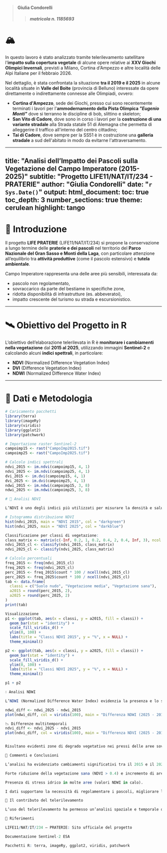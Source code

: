 > #### Giulia Condorelli
>> ##### matricola n. 1185693

#  🏔️

In questo lavoro è stato analizzato tramite telerilevamento satellitare l'**impatto sulla copertura vegetale** di alcune opere relative ai **XXV Giochi Olimpici Invernali**, previsti a Milano, Cortina d'Ampezzo e altre località delle Alpi Italiane per il febbraio 2026.

Nel dettaglio, è stata confrontata la situazione **tra il 2019 e il 2025** in alcune località situate in **Valle del Boite** (provincia di Belluno) interessate da opere direttamente o indirettamente connesse alle Olimpiadi, ovvero:
+ **Cortina d'Ampezzo**, sede dei Giochi, presso cui sono recentemente terminati i lavori per l'**ammodernamento della Pista Olimpica *"Eugenio Monti"*** dove si terranno le discipline di bob, slittino e skeleton;
+ **San Vito di Cadore**, dove sono in corso i lavori per la **costruzione di una variante stradale** alla Strada statale 51 di Alemagna che permetta di alleggerire il traffico all'interno del centro cittadino;
+ **Tai di Cadore**, dove sempre per la SS51 è in costruzione una **galleria stradale** a sud dell'abitato in modo da evitarne l'attraversamento.
---
title: "Analisi dell’Impatto dei Pascoli sulla Vegetazione del Campo Imperatore (2015-2025)"
subtitle: "Progetto LIFE11/NAT/IT/234 - PRATERIE"
author: "Giulia Condorelli"
date: "`r Sys.Date()`"
output:
  html_document:
    toc: true
    toc_depth: 3
    number_sections: true
    theme: cerulean
    highlight: tango
---

# 📌 Introduzione

Il progetto **LIFE PRATERIE** (LIFE11/NAT/IT/234) si propone la conservazione a lungo termine delle **praterie e dei pascoli** nel territorio del **Parco Nazionale del Gran Sasso e Monti della Laga**, con particolare attenzione all’equilibrio tra **attività produttive** (come il pascolo estensivo) e **tutela ambientale**.

Campo Imperatore rappresenta una delle aree più sensibili, interessata da:

- pascolo non regolamentato,
- sovraccarico da parte del bestiame in specifiche zone,
- ridotta disponibilità di infrastrutture (es. abbeveratoi),
- impatto crescente del turismo su strada e escursionistico.

---

# 🛰️ Obiettivo del Progetto in R

L’obiettivo dell’elaborazione telerilevata in R è **monitorare i cambiamenti nella vegetazione** dal **2015 al 2025**, utilizzando immagini **Sentinel-2** e calcolando alcuni **indici spettrali**, in particolare:

- **NDVI** (Normalized Difference Vegetation Index)
- **DVI** (Difference Vegetation Index)
- **NDWI** (Normalized Difference Water Index)

---

# 🧪 Dati e Metodologia

```r
# Caricamento pacchetti
library(terra)
library(imageRy)
library(viridis)
library(ggplot2)
library(patchwork)

# Importazione raster Sentinel-2
campoimp15 <- rast("CampoImp2015.tif")
campoimp25 <- rast("CampoImp2025.tif")

# Calcolo indici spettrali
ndvi_2015 <- im.ndvi(campoimp15, 4, 1)
ndvi_2025 <- im.ndvi(campoimp25, 4, 1)
dvi_2015 <- im.dvi(campoimp15, 4, 1)
dvi_2025 <- im.dvi(campoimp25, 4, 1)
ndwi_2015 <- im.ndwi(campoimp15, 3, 8)
ndwi_2025 <- im.ndwi(campoimp25, 3, 8)

# 🌿 Analisi NDVI

L’NDVI è uno degli indici più utilizzati per misurare la densità e salute della vegetazione. I valori si distribuiscono tra -1 e 1.

# Istogramma distribuzione NDVI
hist(ndvi_2015, main = "NDVI 2015", col = "darkgreen")
hist(ndvi_2025, main = "NDVI 2025", col = "darkblue")

Classificazione per classi di vegetazione:
class_matrix <- matrix(c(-Inf, 0.2, 1, 0.2, 0.4, 2, 0.4, Inf, 3), ncol = 3, byrow = TRUE)
ndvi_2015_cl <- classify(ndvi_2015, class_matrix)
ndvi_2025_cl <- classify(ndvi_2025, class_matrix)

# Calcolo percentuali
freq_2015 <- freq(ndvi_2015_cl)
freq_2025 <- freq(ndvi_2025_cl)
perc_2015 <- freq_2015$count * 100 / ncell(ndvi_2015_cl)
perc_2025 <- freq_2025$count * 100 / ncell(ndvi_2025_cl)
tab <- data.frame(
  classi = c("Suolo nudo", "Vegetazione media", "Vegetazione sana"),
  a2015 = round(perc_2015, 2),
  a2025 = round(perc_2025, 2)
)
print(tab)

Visualizzazione
p1 <- ggplot(tab, aes(x = classi, y = a2015, fill = classi)) +
  geom_bar(stat = "identity") +
  scale_fill_viridis_d() +
  ylim(0, 100) +
  labs(title = "Classi NDVI 2015", y = "%", x = NULL) +
  theme_minimal()

p2 <- ggplot(tab, aes(x = classi, y = a2025, fill = classi)) +
  geom_bar(stat = "identity") +
  scale_fill_viridis_d() +
  ylim(0, 100) +
  labs(title = "Classi NDVI 2025", y = "%", x = NULL) +
  theme_minimal()

p1 + p2

💧 Analisi NDWI

L’NDWI (Normalized Difference Water Index) evidenzia la presenza e lo stress idrico della vegetazione.

ndwi_diff <- ndwi_2025 - ndwi_2015
plot(ndwi_diff, col = viridis(100), main = "Differenza NDWI (2025 - 2015)")

📉 Differenze multitemporali
ndvi_diff <- ndvi_2025 - ndvi_2015
plot(ndvi_diff, col = viridis(100), main = "Differenza NDVI (2025 - 2015)")


Risultano evidenti zone di degrado vegetativo nei pressi delle aree sovraccariche di pascolo e lungo i principali assi turistici.

📌 Commenti e Conclusioni

L’analisi ha evidenziato cambiamenti significativi tra il 2015 e il 2025:

Forte riduzione della vegetazione sana (NDVI > 0.4) e incremento di aree a suolo nudo o vegetazione degradata.

Presenza di stress idrico in molte aree (valori NDWI in calo).

I dati supportano la necessità di regolamentare i pascoli, migliorare le infrastrutture e gestire il turismo con maggiore attenzione.

🎯 Il contributo del telerilevamento

L’uso del telerilevamento ha permesso un’analisi spaziale e temporale oggettiva, evidenziando come l’attività antropica (pascolo e turismo) impatti sulla biodiversità e sulla qualità degli habitat.

📎 Riferimenti

LIFE11/NAT/IT/234 – PRATERIE: Sito ufficiale del progetto

Documentazione Sentinel-2 ESA

Pacchetti R: terra, imageRy, ggplot2, viridis, patchwork
